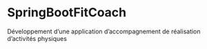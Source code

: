 # SpringBootFitCoach
 Développement d’une application d’accompagnement de réalisation d’activités physiques 
